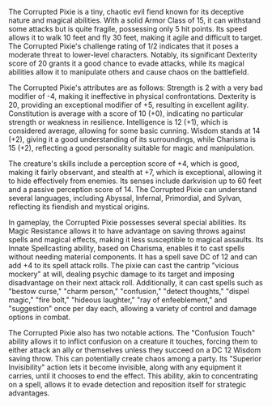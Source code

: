 The Corrupted Pixie is a tiny, chaotic evil fiend known for its deceptive nature and magical abilities. With a solid Armor Class of 15, it can withstand some attacks but is quite fragile, possessing only 5 hit points. Its speed allows it to walk 10 feet and fly 30 feet, making it agile and difficult to target. The Corrupted Pixie's challenge rating of 1/2 indicates that it poses a moderate threat to lower-level characters. Notably, its significant Dexterity score of 20 grants it a good chance to evade attacks, while its magical abilities allow it to manipulate others and cause chaos on the battlefield.

The Corrupted Pixie's attributes are as follows: Strength is 2 with a very bad modifier of -4, making it ineffective in physical confrontations. Dexterity is 20, providing an exceptional modifier of +5, resulting in excellent agility. Constitution is average with a score of 10 (+0), indicating no particular strength or weakness in resilience. Intelligence is 12 (+1), which is considered average, allowing for some basic cunning. Wisdom stands at 14 (+2), giving it a good understanding of its surroundings, while Charisma is 15 (+2), reflecting a good personality suitable for magic and manipulation.

The creature's skills include a perception score of +4, which is good, making it fairly observant, and stealth at +7, which is exceptional, allowing it to hide effectively from enemies. Its senses include darkvision up to 60 feet and a passive perception score of 14. The Corrupted Pixie can understand several languages, including Abyssal, Infernal, Primordial, and Sylvan, reflecting its fiendish and mystical origins.

In gameplay, the Corrupted Pixie possesses several special abilities. Its Magic Resistance allows it to have advantage on saving throws against spells and magical effects, making it less susceptible to magical assaults. Its Innate Spellcasting ability, based on Charisma, enables it to cast spells without needing material components. It has a spell save DC of 12 and can add +4 to its spell attack rolls. The pixie can cast the cantrip "vicious mockery" at will, dealing psychic damage to its target and imposing disadvantage on their next attack roll. Additionally, it can cast spells such as "bestow curse," "charm person," "confusion," "detect thoughts," "dispel magic," "fire bolt," "hideous laughter," "ray of enfeeblement," and "suggestion" once per day each, allowing a variety of control and damage options in combat.

The Corrupted Pixie also has two notable actions. The "Confusion Touch" ability allows it to inflict confusion on a creature it touches, forcing them to either attack an ally or themselves unless they succeed on a DC 12 Wisdom saving throw. This can potentially create chaos among a party. Its "Superior Invisibility" action lets it become invisible, along with any equipment it carries, until it chooses to end the effect. This ability, akin to concentrating on a spell, allows it to evade detection and reposition itself for strategic advantages.